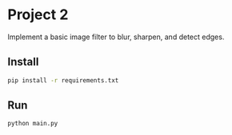 # Project 2

Implement a basic image filter to blur, sharpen, and detect edges.

## Install
```sh
pip install -r requirements.txt
```

## Run
```sh
python main.py
```